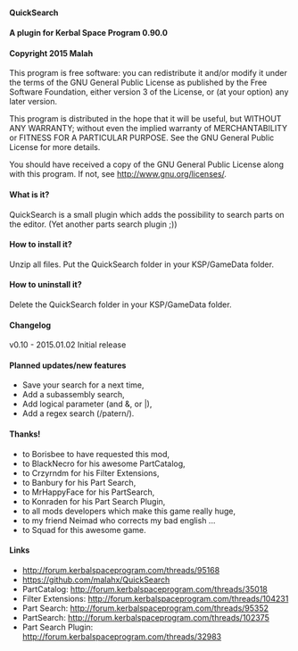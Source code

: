 ﻿#### QuickSearch
#### A plugin for Kerbal Space Program 0.90.0
#### Copyright 2015 Malah

This program is free software: you can redistribute it and/or modify
it under the terms of the GNU General Public License as published by
the Free Software Foundation, either version 3 of the License, or
(at your option) any later version.

This program is distributed in the hope that it will be useful,
but WITHOUT ANY WARRANTY; without even the implied warranty of
MERCHANTABILITY or FITNESS FOR A PARTICULAR PURPOSE.  See the
GNU General Public License for more details.

You should have received a copy of the GNU General Public License
along with this program.  If not, see <http://www.gnu.org/licenses/>. 


#### What is it?

QuickSearch is a small plugin which adds the possibility to search parts on the editor.
(Yet another parts search plugin ;))

#### How to install it?

Unzip all files. Put the QuickSearch folder in your KSP/GameData folder.

#### How to uninstall it?

Delete the QuickSearch folder in your KSP/GameData folder.

#### Changelog

v0.10 - 2015.01.02
Initial release

#### Planned updates/new features

- Save your search for a next time,
- Add a subassembly search,
- Add logical parameter (and &, or |),
- Add a regex search (/patern/).

#### Thanks!

- to Borisbee to have requested this mod,
- to BlackNecro for his awesome PartCatalog,
- to Crzyrndm for his Filter Extensions,
- to Banbury for his Part Search,
- to MrHappyFace for his PartSearch,
- to Konraden for his Part Search Plugin,
- to all mods developers which make this game really huge,
- to my friend Neimad who corrects my bad english ...
- to Squad for this awesome game.

#### Links

- http://forum.kerbalspaceprogram.com/threads/95168
- https://github.com/malahx/QuickSearch
- PartCatalog: http://forum.kerbalspaceprogram.com/threads/35018
- Filter Extensions: http://forum.kerbalspaceprogram.com/threads/104231
- Part Search: http://forum.kerbalspaceprogram.com/threads/95352
- PartSearch: http://forum.kerbalspaceprogram.com/threads/102375
- Part Search Plugin: http://forum.kerbalspaceprogram.com/threads/32983